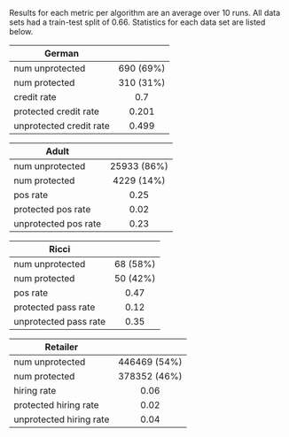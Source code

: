 Results for each metric per algorithm are an average over 10 runs. All data sets had a train-test split of 0.66. Statistics for each data set are listed below.

| German        |               |
| ------------- |:-------------:|
|num unprotected	|	690 (69%)  |
|num protected    | 310 (31%) |
|credit rate		|        0.7 |
|protected credit rate	|	0.201 |
|unprotected credit rate |	0.499 |

| Adult |     |
| ----- |:---:|
|num unprotected |	 25933 (86%) |
|num protected	 |  4229 (14%) |
|pos rate	         |   0.25 |
|protected pos rate		  |  0.02 |
|unprotected pos rate		|  0.23 |

| Ricci |     |
| ----- |:---:|
|num unprotected	|   68 (58%) |
|num protected		|   50 (42%) |
|pos rate			  |       0.47 |
|protected pass rate		|  0.12 |
|unprotected pass rate	 |	0.35 |

| Retailer |     |
| --------- |:---:|
|num unprotected	|   446469 (54%) |
|num protected		|    378352 (46%) |
|hiring rate			|       0.06 |
|protected hiring rate	|	0.02 |
|unprotected hiring rate |	0.04 |
